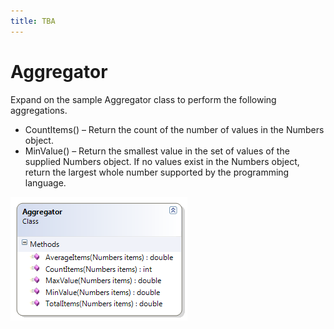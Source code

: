 ```yaml
---
title: TBA
---
```

# Aggregator

Expand on the sample Aggregator class to perform the following aggregations.

* CountItems() – Return the count of the number of values in the Numbers object.
* MinValue() – Return the smallest value in the set of values of the supplied Numbers object. If no values exist in the Numbers object, return the largest whole number supported by the programming language.

![](./J-Aggregator-2.png)

